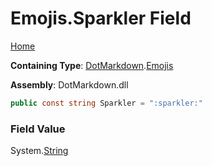 # Emojis\.Sparkler Field

[Home](../../../README.md)

**Containing Type**: [DotMarkdown](../../README.md)\.[Emojis](../README.md)

**Assembly**: DotMarkdown\.dll

```csharp
public const string Sparkler = ":sparkler:"
```

### Field Value

System\.[String](https://docs.microsoft.com/en-us/dotnet/api/system.string)